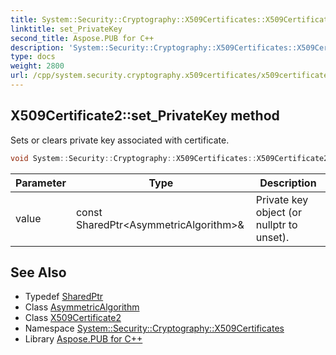 ```yaml
---
title: System::Security::Cryptography::X509Certificates::X509Certificate2::set_PrivateKey method
linktitle: set_PrivateKey
second_title: Aspose.PUB for C++
description: 'System::Security::Cryptography::X509Certificates::X509Certificate2::set_PrivateKey method. Sets or clears private key associated with certificate in C++.'
type: docs
weight: 2800
url: /cpp/system.security.cryptography.x509certificates/x509certificate2/set_privatekey/
---
```

## X509Certificate2::set_PrivateKey method


Sets or clears private key associated with certificate.

```cpp
void System::Security::Cryptography::X509Certificates::X509Certificate2::set_PrivateKey(const SharedPtr<AsymmetricAlgorithm> &value)
```


| Parameter | Type | Description |
| --- | --- | --- |
| value | const SharedPtr\<AsymmetricAlgorithm\>\& | Private key object (or nullptr to unset). |

## See Also

* Typedef [SharedPtr](../../../system/sharedptr/)
* Class [AsymmetricAlgorithm](../../../system.security.cryptography/asymmetricalgorithm/)
* Class [X509Certificate2](../)
* Namespace [System::Security::Cryptography::X509Certificates](../../)
* Library [Aspose.PUB for C++](../../../)
